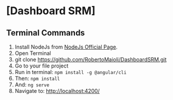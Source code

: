 # [Dashboard SRM]

## Terminal Commands

1. Install NodeJs from [NodeJs Official Page](https://nodejs.org/en).
2. Open Terminal
3. git clone https://github.com/RobertoMaioli/DashboardSRM.git
3. Go to your file project
4. Run in terminal: ```npm install -g @angular/cli```
5. Then: ```npm install```
6. And: ```ng serve```
7. Navigate to: [http://localhost:4200/](http://localhost:4200/)
